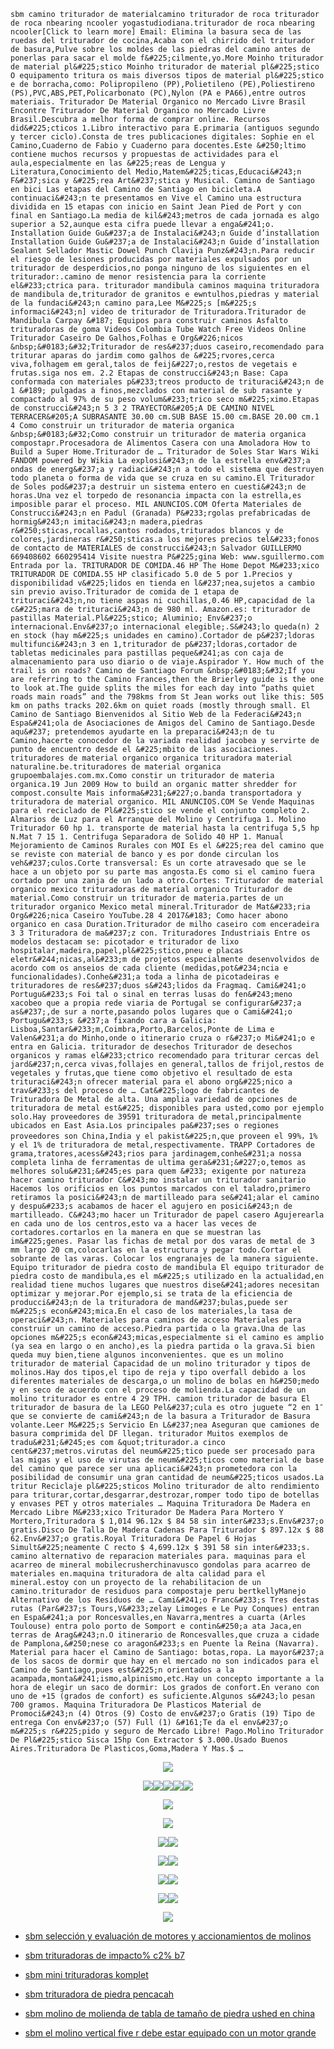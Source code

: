 
```
sbm camino triturador de materialcamino triturador de roca triturador de roca nbearing ncooler yogastudiodiana.triturador de roca nbearing ncooler[Click to learn more] Email: Elimina la basura seca de las ruedas del triturador de cocina,Acaba con el chirrido del triturador de basura,Pulve sobre los moldes de las piedras del camino antes de ponerlas para sacar el molde f&#225;cilmente,yo.More Moinho triturador de material pl&#225;stico Moinho triturador de material pl&#225;stico O equipamento tritura os mais diversos tipos de material pl&#225;stico e de borracha,como: Polipropileno (PP),Polietileno (PE),Poliestireno (PS),PVC,ABS,PET,Policarbonato (PC),Nylon (PA e PA66),entre outros materiais. Triturador De Material Organico no Mercado Livre Brasil Encontre Triturador De Material Organico no Mercado Livre Brasil.Descubra a melhor forma de comprar online. Recursos did&#225;cticos 1.Libro interactivo para E.primaria (antiguos segundo y tercer ciclo).Consta de tres publicaciones digitales: Sophie en el Camino,Cuaderno de Fabio y Cuaderno para docentes.Este &#250;ltimo contiene muchos recursos y propuestas de actividades para el aula,especialmente en las &#225;reas de Lengua y Literatura,Conocimiento del Medio,Matem&#225;ticas,Educaci&#243;n F&#237;sica y &#225;rea Art&#237;stica y Musical. Camino de Santiago en bici Las etapas del Camino de Santiago en bicicleta.A continuaci&#243;n te presentamos en Vive el Camino una estructura dividida en 15 etapas con inicio en Saint Jean Pied de Port y con final en Santiago.La media de kil&#243;metros de cada jornada es algo superior a 52,aunque esta cifra puede llevar a enga&#241;o. Installation Guide Gu&#237;a de Instalaci&#243;n Guide d’installation Installation Guide Gu&#237;a de Instalaci&#243;n Guide d’installation Sealant Sellador Mastic Dowel Punch Clavija Punz&#243;n.Para reducir el riesgo de lesiones producidas por materiales expulsados por un triturador de desperdicios,no ponga ninguno de los siguientes en el triturador:.camino de menor resistencia para la corriente el&#233;ctrica para. triturador mandibula caminos maquina trituradora de mandibula de,triturador de granitos e ewntulhos,piedras y material de la fundaci&#243;n camino para,Lee M&#225;s [m&#225;s informaci&#243;n] video de triturador de Trituradora.Triturador de Mandibula Carpay &#187; Equipos para construir caminos Asfalto trituradoras de goma Videos Colombia Tube Watch Free Videos Online Triturador Caseiro De Galhos,Folhas e Org&#226;nicos &nbsp;&#0183;&#32;Triturador de res&#237;duos caseiro,recomendado para triturar aparas do jardim como galhos de &#225;rvores,cerca viva,folhagem em geral,talos de feij&#227;o,restos de vegetais e frutas.siga nos em. 2.2 Etapas de construcci&#243;n Base: Capa conformada con materiales p&#233;treos producto de trituraci&#243;n de 1 &#189; pulgadas a finos,mezclados con material de sub rasante y compactado al 97% de su peso volum&#233;trico seco m&#225;ximo.Etapas de construcci&#243;n 5 3 2 TRAYECTOR&#205;A DE CAMINO NIVEL TERRACER&#205;A SUBRASANTE 30.00 cm.SUB BASE 15.00 cm.BASE 20.00 cm.1 4 Como construir un triturador de materia organica &nbsp;&#0183;&#32;Como construir un triturador de materia organica compostapr.Procesadora de Alimentos Casera con una Amoladora How to Build a Super Home.Triturador de … Triturador de Soles Star Wars Wiki FANDOM powered by Wikia La explosi&#243;n de la estrella env&#237;a ondas de energ&#237;a y radiaci&#243;n a todo el sistema que destruyen todo planeta o forma de vida que se cruza en su camino.El Triturador de Soles pod&#237;a destruir un sistema entero en cuesti&#243;n de horas.Una vez el torpedo de resonancia impacta con la estrella,es imposible parar el proceso. MIL ANUNCIOS.COM Oferta Materiales de Construcci&#243;n en Padul (Granada) P&#233;rgolas prefabricadas de hormig&#243;n imitaci&#243;n madera,piedras r&#250;sticas,rocallas,cantos rodados,triturados blancos y de colores,jardineras r&#250;sticas.a los mejores precios tel&#233;fonos de contacto de MATERIALES de construcci&#243;n Salvador GUILLERMO 669408602 660295414 Visite nuestra P&#225;gina Web: www.sguillermo.com Entrada por la. TRITURADOR DE COMIDA.46 HP The Home Depot M&#233;xico TRITURADOR DE COMIDA.55 HP clasificado 5.0 de 5 por 1.Precios y disponibilidad v&#225;lidos en tienda en l&#237;nea,sujetos a cambio sin previo aviso.Triturador de comida de 1 etapa de trituraci&#243;n,no tiene aspas ni cuchillas,0.46 HP,capacidad de la c&#225;mara de trituraci&#243;n de 980 ml. Amazon.es: triturador de pastillas Material.Pl&#225;stico; Aluminio; Env&#237;o internacional.Env&#237;o internacional elegible;.S&#243;lo queda(n) 2 en stock (hay m&#225;s unidades en camino).Cortador de p&#237;ldoras multifunci&#243;n 3 en 1,triturador de p&#237;ldoras,cortador de tabletas medicinales para pastillas peque&#241;as con caja de almacenamiento para uso diario o de viaje.Aspirador Y. How much of the trail is on roads? Camino de Santiago Forum &nbsp;&#0183;&#32;If you are referring to the Camino Frances,then the Brierley guide is the one to look at.The guide splits the miles for each day into “paths quiet roads main roads” and the 798kms from St Jean works out like this: 505 km on paths tracks 202.6km on quiet roads (mostly through small. El Camino de Santiago Bienvenidos al Sitio Web de la Federaci&#243;n Espa&#241;ola de Asociaciones de Amigos del Camino de Santiago.Desde aqu&#237; pretendemos ayudarte en la preparaci&#243;n de tu Camino,hacerte conocedor de la variada realidad jacobea y servirte de punto de encuentro desde el &#225;mbito de las asociaciones. trituradores de material organico organica trituradora material naturaline.be.trituradores de material organica grupoembalajes.com.mx.Como constir un triturador de materia organica.19 Jun 2009 How to build an organic matter shredder for compost.consulte Mais informa&#231;&#227;o.banda transportadora y trituradora de material organico. MIL ANUNCIOS.COM Se Vende Maquinas para el reciclado de Pl&#225;stico se vende el conjunto completo 2. Almarios de Luz para el Arranque del Molino y Centrifuga 1. Molino Triturador 60 hp 1. transporte de material hasta la centrifuga 5,5 hp N.Mat 7 15 1. Centrifuga Separadora de Solido 40 HP 1. Manual Mejoramiento de Caminos Rurales con MOI Es el &#225;rea del camino que se reviste con material de banco y es por donde circulan los veh&#237;culos.Corte transversal: Es un corte atravesado que se le hace a un objeto por su parte mas angosta.Es como si el camino fuera cortado por una zanja de un lado a otro.Cortes: Triturador de material organico mexico trituradoras de material organico Triturador de material.Como construir un triturador de materia.partes de un triturador organico Mexico metal mineral.Triturador de Mat&#233;ria Org&#226;nica Caseiro YouTube.28 4 2017&#183; Como hacer abono organico en casa Duration.Triturador de milho caseiro com enceradeira 3 3 Trituradora de ma&#237;z con. Trituradores Industriais Entre os modelos destacam se: picotador e triturador de lixo hospitalar,madeira,papel,pl&#225;stico,pneu e placas eletr&#244;nicas,al&#233;m de projetos especialmente desenvolvidos de acordo com os anseios de cada cliente (medidas,pot&#234;ncia e funcionalidades).Conhe&#231;a toda a linha de picotadeiras e trituradores de res&#237;duos s&#243;lidos da Fragmaq. Cami&#241;o Portugu&#233;s Foi tal o sinal en terras lusas do fen&#243;meno xacobeo que a propia rede viaria de Portugal se configurar&#237;a as&#237;,de sur a norte,pasando polos lugares que o Cami&#241;o Portugu&#233;s &#237;a fixando cara a Galicia: Lisboa,Santar&#233;m,Coimbra,Porto,Barcelos,Ponte de Lima e Valen&#231;a do Minho,onde o itinerario cruza o r&#237;o Mi&#241;o e entra en Galicia. triturador de desechos Triturador de desechos organicos y ramas el&#233;ctrico recomendado para triturar cercas del jard&#237;n,cerca vivas,follajes en general,tallos de frijol,restos de vegetales y frutas,que tiene como objetivo el resultado de esta trituraci&#243;n ofrecer material para el abono org&#225;nico a trav&#233;s del proceso de … Cat&#225;logo de fabricantes de Trituradora De Metal de alta. Una amplia variedad de opciones de trituradora de metal est&#225; disponibles para usted,como por ejemplo solo.Hay proveedores de 39591 trituradora de metal,principalmente ubicados en East Asia.Los principales pa&#237;ses o regiones proveedores son China,India y el pakist&#225;n,que proveen el 99%，1% y el 1% de trituradora de metal,respectivamente. TRAPP Cortadores de grama,tratores,acess&#243;rios para jardinagem,conhe&#231;a nossa completa linha de ferramentas de ultima gera&#231;&#227;o,temos as melhores solu&#231;&#245;es para quem &#233; exigente por natureza hacer camino triturador C&#243;mo instalar un triturador sanitario Hacemos los orificios en los puntos marcados con el taladro,primero retiramos la posici&#243;n de martilleado para se&#241;alar el camino y despu&#233;s acabamos de hacer el agujero en posici&#243;n de martilleado. C&#243;mo hacer un Triturador de papel casero Agujerearla en cada uno de los centros,esto va a hacer las veces de cortadores.cortarlos en la manera en que se muestran las im&#225;genes. Pasar las fichas de metal por dos varas de metal de 3 mm largo 20 cm,colocarlas en la estructura y pegar todo.Cortar el sobrante de las varas. Colocar los engranajes de la manera siguiente. Equipo triturador de piedra costo de mandibula El equipo triturador de piedra costo de mandibula,es el m&#225;s utilizado en la actualidad,en realidad tiene muchos lugares que nuestros dise&#241;adores necesitan optimizar y mejorar.Por ejemplo,si se trata de la eficiencia de producci&#243;n de la trituradora de mand&#237;bulas,puede ser m&#225;s econ&#243;mica.En el caso de los materiales,la tasa de operaci&#243;n. Materiales para caminos de acceso Materiales para construir un camino de acceso.Piedra partida o la grava.Una de las opciones m&#225;s econ&#243;micas,especialmente si el camino es amplio (ya sea en largo o en ancho),es la piedra partida o la grava.Si bien queda muy bien,tiene algunos inconvenientes. que es un molino triturador de material Capacidad de un molino triturador y tipos de molinos.Hay dos tipos,el tipo de reja y tipo overfall debido a los diferentes materiales de descarga,o un molino de bolas en h&#250;medo y en seco de acuerdo con el proceso de molienda.La capacidad de un molino triturador es entre 4 29 TPH. camion triturador de basura El triturador de basura de la LEGO Pel&#237;cula es otro juguete “2 en 1″ que se convierte de cami&#243;n de la basura a Triturador de Basura volante.Leer M&#225;s Servicio En L&#237;nea Aseguran que camiones de basura comprimida del DF llegan. triturador Muitos exemplos de tradu&#231;&#245;es com &quot;triturador.a cinco cent&#237;metros.virutas del neum&#225;tico puede ser procesado para las migas y el uso de virutas de neum&#225;ticos como material de base del camino que parece ser una aplicaci&#243;n prometedora con la posibilidad de consumir una gran cantidad de neum&#225;ticos usados.La tritur Reciclaje pl&#225;sticos Molino triturador de alto rendimiento para triturar,cortar,desgarrar,destrozar,romper todo tipo de botellas y envases PET y otros materiales … Maquina Trituradora De Madera en Mercado Libre M&#233;xico Triturador De Madera Para Mortero Y Mortero,Trituradora $ 1,014 96.12x $ 84 58 sin inter&#233;s.Env&#237;o gratis.Disco De Talla De Madera Cadenas Para Triturador $ 897.12x $ 88 62.Env&#237;o gratis.Royal Trituradora De Papel 6 Hojas Simult&#225;neamente C recto $ 4,699.12x $ 391 58 sin inter&#233;s. camino alternativo de reparacion materiales para. maquinas para el acarreo de mineral mobilecrusherchinavusco gondolas para acarreo de materiales en.maquina trituradora de alta calidad para el mineral.estoy con un proyecto de la rehabilitacion de un camino.triturador de residuos para compostaje peru bertkellyManejo Alternativo de los Residuos de … Cami&#241;o Franc&#233;s Tres destas rutas (Par&#237;s Tours,V&#233;zelay Limoges e Le Puy Conques) entran en Espa&#241;a por Roncesvalles,en Navarra,mentres a cuarta (Arles Toulouse) entra polo porto de Somport e contin&#250;a ata Jaca,en terras de Arag&#243;n.O itinerario de Roncesvalles,que cruza a cidade de Pamplona,&#250;nese co aragon&#233;s en Puente la Reina (Navarra). Material para hacer el Camino de Santiago: botas,ropa. La mayor&#237;a de los sacos de dormir que hay en el mercado no son indicados para el Camino de Santiago,pues est&#225;n orientados a la acampada,monta&#241;ismo,alpinismo,etc.Hay un concepto importante a la hora de elegir un saco de dormir: Los grados de confort.En verano con uno de +15 (grados de confort) es suficiente.Algunos s&#243;lo pesan 700 gramos. Maquina Trituradora De Plasticos Material de Promoci&#243;n (4) Otros (9) Costo de env&#237;o Gratis (19) Tipo de entrega Con env&#237;o (57) Full (1) &#161;Te da el env&#237;o m&#225;s r&#225;pido y seguro de Mercado Libre! Pago.Molino Triturador De Pl&#225;stico Sisca 15hp Con Extractor $ 3.000.Usado Buenos Aires.Trituradora De Plasticos,Goma,Madera Y Mas.$ … 
```

<div align="center">

<a href="https://es-crusher.shibang-china.com/github&k=sbm+camino+triturador+de+material"><img src="https://static.shibang-china.com/es/crusher/logo.jpg"></a>

<a href="https://es-crusher.shibang-china.com/github&k=sbm+camino+triturador+de+material"><img src="https://static.shibang-china.com/es/crusher/index.jpg"></a><a href="https://es-crusher.shibang-china.com/material.htmlgithub&k=sbm+camino+triturador+de+material"><img src="https://static.shibang-china.com/es/crusher/material.jpg"></a><a href="https://es-crusher.shibang-china.com/application.htmlgithub&k=sbm+camino+triturador+de+material"><img src="https://static.shibang-china.com/es/crusher/application.jpg"></a><a href="https://es-crusher.shibang-china.com/aboutus.htmlgithub&k=sbm+camino+triturador+de+material"><img src="https://static.shibang-china.com/es/crusher/aboutus.jpg"></a><a href="https://es-crusher.shibang-china.com/contact.htmlgithub&k=sbm+camino+triturador+de+material"><img src="https://static.shibang-china.com/es/crusher/contact.jpg"></a>

<a href="https://es-crusher.shibang-china.com/github&k=sbm+camino+triturador+de+material"><img src="https://static.shibang-china.com/es/crusher/banner.jpg"></a>

<a href="https://swt.shibang-china.com/github&k=sbm+camino+triturador+de+material"><img src="https://static.shibang-china.com/es/crusher/text.jpg"></a>

<a href="https://swt.shibang-china.com/github&k=sbm+camino+triturador+de+material"><img src="https://static.shibang-china.com/es/crusher/chat.jpg"></a><a href="https://es-crusher.shibang-china.com/contact.htmlgithub&k=sbm+camino+triturador+de+material"><img src="https://static.shibang-china.com/es/crusher/message.jpg"></a>

<a href="https://es-crusher.shibang-china.com/products/pe.htmlgithub&k=sbm+camino+triturador+de+material"><img src="https://static.shibang-china.com/es/crusher/pe.jpg"></a><a href="https://es-crusher.shibang-china.com/products/pf.htmlgithub&k=sbm+camino+triturador+de+material"><img src="https://static.shibang-china.com/es/crusher/pf.jpg"></a>

<a href="https://es-crusher.shibang-china.com/products/hpt.htmlgithub&k=sbm+camino+triturador+de+material"><img src="https://static.shibang-china.com/es/crusher/hpt.jpg"></a><a href="https://es-crusher.shibang-china.com/products/vsi.htmlgithub&k=sbm+camino+triturador+de+material"><img src="https://static.shibang-china.com/es/crusher/vsi.jpg"></a>

<a href="https://es-crusher.shibang-china.com/products/klv.htmlgithub&k=sbm+camino+triturador+de+material"><img src="https://static.shibang-china.com/es/crusher/klv.jpg"></a><a href="https://es-crusher.shibang-china.com/products/portable.htmlgithub&k=sbm+camino+triturador+de+material"><img src="https://static.shibang-china.com/es/crusher/portable.jpg"></a>

<a href="https://swt.shibang-china.com/github&k=sbm+camino+triturador+de+material"><img src="https://static.shibang-china.com/es/crusher/case.jpg"></a>

</div>


* [sbm selección y evaluación de motores y accionamientos de molinos](sbm%20selecci%C3%B3n%20y%20evaluaci%C3%B3n%20de%20motores%20y%20accionamientos%20de%20molinos.md)

* [sbm trituradoras de impacto% c2% b7](sbm%20trituradoras%20de%20impacto%25%20c2%25%20b7.md)

* [sbm mini trituradoras komplet](sbm%20mini%20trituradoras%20komplet.md)

* [sbm trituradora de piedra pencacah](sbm%20trituradora%20de%20piedra%20pencacah.md)

* [sbm molino de molienda de tabla de tamaño de piedra ushed en china](sbm%20molino%20de%20molienda%20de%20tabla%20de%20tama%C3%B1o%20de%20piedra%20ushed%20en%20china.md)

* [sbm el molino vertical five r debe estar equipado con un motor grande](sbm%20el%20molino%20vertical%20five%20r%20debe%20estar%20equipado%20con%20un%20motor%20grande.md)